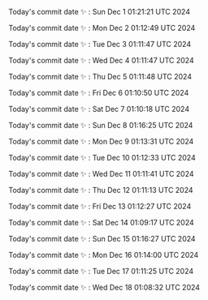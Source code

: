 Today's commit date ✨ : Sun Dec 1 01:21:21 UTC 2024 

Today's commit date ✨ : Mon Dec 2 01:12:49 UTC 2024 

Today's commit date ✨ : Tue Dec 3 01:11:47 UTC 2024 

Today's commit date ✨ : Wed Dec 4 01:11:47 UTC 2024 

Today's commit date ✨ : Thu Dec 5 01:11:48 UTC 2024 

Today's commit date ✨ : Fri Dec 6 01:10:50 UTC 2024 

Today's commit date ✨ : Sat Dec 7 01:10:18 UTC 2024 

Today's commit date ✨ : Sun Dec 8 01:16:25 UTC 2024 

Today's commit date ✨ : Mon Dec 9 01:13:31 UTC 2024 

Today's commit date ✨ : Tue Dec 10 01:12:33 UTC 2024 

Today's commit date ✨ : Wed Dec 11 01:11:41 UTC 2024 

Today's commit date ✨ : Thu Dec 12 01:11:13 UTC 2024 

Today's commit date ✨ : Fri Dec 13 01:12:27 UTC 2024 

Today's commit date ✨ : Sat Dec 14 01:09:17 UTC 2024 

Today's commit date ✨ : Sun Dec 15 01:16:27 UTC 2024 

Today's commit date ✨ : Mon Dec 16 01:14:00 UTC 2024 

Today's commit date ✨ : Tue Dec 17 01:11:25 UTC 2024 

Today's commit date ✨ : Wed Dec 18 01:08:32 UTC 2024 

